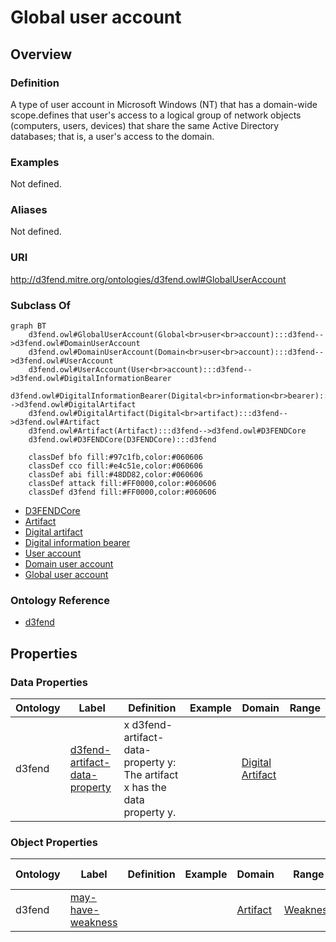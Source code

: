 # Global user account

## Overview

### Definition
A type of user account in Microsoft Windows (NT) that has a domain-wide scope.defines that user's access to a logical group of network objects (computers, users, devices) that share the same Active Directory databases; that is, a user's access to the domain.

### Examples
Not defined.

### Aliases
Not defined.

### URI
http://d3fend.mitre.org/ontologies/d3fend.owl#GlobalUserAccount

### Subclass Of
```mermaid
graph BT
    d3fend.owl#GlobalUserAccount(Global<br>user<br>account):::d3fend-->d3fend.owl#DomainUserAccount
    d3fend.owl#DomainUserAccount(Domain<br>user<br>account):::d3fend-->d3fend.owl#UserAccount
    d3fend.owl#UserAccount(User<br>account):::d3fend-->d3fend.owl#DigitalInformationBearer
    d3fend.owl#DigitalInformationBearer(Digital<br>information<br>bearer):::d3fend-->d3fend.owl#DigitalArtifact
    d3fend.owl#DigitalArtifact(Digital<br>artifact):::d3fend-->d3fend.owl#Artifact
    d3fend.owl#Artifact(Artifact):::d3fend-->d3fend.owl#D3FENDCore
    d3fend.owl#D3FENDCore(D3FENDCore):::d3fend
    
    classDef bfo fill:#97c1fb,color:#060606
    classDef cco fill:#e4c51e,color:#060606
    classDef abi fill:#48DD82,color:#060606
    classDef attack fill:#FF0000,color:#060606
    classDef d3fend fill:#FF0000,color:#060606
```

- [D3FENDCore](/docs/ontology/reference/model/D3FENDCore/D3FENDCore.md)
- [Artifact](/docs/ontology/reference/model/D3FENDCore/Artifact/Artifact.md)
- [Digital artifact](/docs/ontology/reference/model/D3FENDCore/Artifact/Digital%20artifact/Digital%20artifact.md)
- [Digital information bearer](/docs/ontology/reference/model/D3FENDCore/Artifact/Digital%20artifact/Digital%20information%20bearer/Digital%20information%20bearer.md)
- [User account](/docs/ontology/reference/model/D3FENDCore/Artifact/Digital%20artifact/Digital%20information%20bearer/User%20account/User%20account.md)
- [Domain user account](/docs/ontology/reference/model/D3FENDCore/Artifact/Digital%20artifact/Digital%20information%20bearer/User%20account/Domain%20user%20account/Domain%20user%20account.md)
- [Global user account](/docs/ontology/reference/model/D3FENDCore/Artifact/Digital%20artifact/Digital%20information%20bearer/User%20account/Domain%20user%20account/Global%20user%20account/Global%20user%20account.md)


### Ontology Reference
- [d3fend](http://d3fend.mitre.org/ontologies/d3fend.owl#)

## Properties
### Data Properties
| Ontology | Label | Definition | Example | Domain | Range |
|----------|-------|------------|---------|--------|-------|
| d3fend | [d3fend-artifact-data-property](http://d3fend.mitre.org/ontologies/d3fend.owl#d3fend-artifact-data-property) | x d3fend-artifact-data-property y: The artifact x has the data property y. |  | [Digital Artifact](/docs/ontology/reference/model/D3FENDCore/Artifact/Digital%20artifact/Digital%20artifact.md) | []() |

### Object Properties
| Ontology | Label | Definition | Example | Domain | Range | Inverse Of |
|----------|-------|------------|---------|--------|-------|------------|
| d3fend | [may-have-weakness](http://d3fend.mitre.org/ontologies/d3fend.owl#may-have-weakness) |  |  | [Artifact](/docs/ontology/reference/model/D3FENDCore/Artifact/Artifact.md) | [Weakness](/docs/ontology/reference/model/D3FENDCore/Weakness/Weakness.md) | []() |

